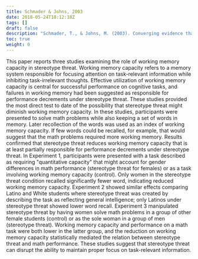 ```yaml
---
title: Schmader & Johns, 2003
date: 2018-05-24T18:12:18Z
tags: []
draft: false
description: "Schmader, T., & Johns, M. (2003). Converging evidence that stereotype threat reduces working memory capacity. *Journal of Personality and Social Psychology, 85,* 440-452."
toc: true
weight: 0
---
```


This paper reports three studies examining the role of working memory capacity in stereotype threat. Working memory capacity refers to a memory system responsible for focusing attention on task-relevant information while inhibiting task-irrelevant thoughts. Effective utilization of working memory capacity is central for successful performance on cognitive tasks, and failures in working memory had been suggested as responsible for performance decrements under stereotype threat. These studies provided the most direct test to date of the possibility that stereotype threat might diminish working memory capacity. In these studies, participants were presented to solve math problems while also keeping a set of words in memory. Later recollection of the words was used as an index of working memory capacity. If few words could be recalled, for example, that would suggest that the math problems required more working memory. Results confirmed that stereotype threat reduces working memory capacity that is at least partially responsible for performance decrements under stereotype threat. In Experiment 1, participants were presented with a task described as requiring "quantitative capacity" that might account for gender differences in math performance (stereotype threat for females) or as a task involving working memory capacity (control). Only women in the stereotype threat condition recalled significantly fewer word, indicating reduced working memory capacity. Experiment 2 showed similar effects comparing Latino and White students where stereotype threat was created by describing the task as reflecting general intelligence; only Latinos under stereotype threat showed lower word recall. Experiment 3 manipulated stereotype threat by having women solve math problems in a group of other female students (control) or as the sole woman in a group of men (stereotype threat). Working memory capacity and performance on a math task were both lower in the latter group, and the reduction on working memory capacity statistically mediated the relation between stereotype threat and math performance. These studies suggest that stereotype threat can disrupt the ability to maintain proper focus on task-relevant information.
